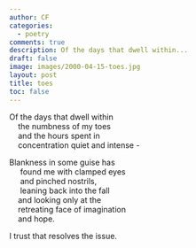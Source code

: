 ```yaml
---
author: CF
categories:
  - poetry
comments: true
description: Of the days that dwell within...
draft: false
image: images/2000-04-15-toes.jpg
layout: post
title: toes
toc: false
---
```

    
Of the days that dwell within    
    the numbness of my toes    
    and the hours spent in    
    concentration quiet and intense -    
    
Blankness in some guise has    
     found me with clamped eyes    
     and pinched nostrils,    
     leaning back into the fall    
    and looking only at the    
    retreating face of imagination    
    and hope.    
    
I trust that resolves the issue.    
